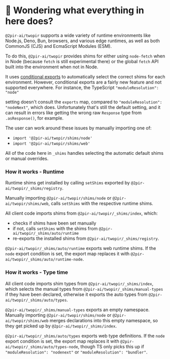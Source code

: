 # 👋 Wondering what everything in here does?

`@2pir-ai/twopir` supports a wide variety of runtime environments like Node.js, Deno, Bun, browsers, and various
edge runtimes, as well as both CommonJS (CJS) and EcmaScript Modules (ESM).

To do this, `@2pir-ai/twopir` provides shims for either using `node-fetch` when in Node (because `fetch` is still experimental there) or the global `fetch` API built into the environment when not in Node.

It uses [conditional exports](https://nodejs.org/api/packages.html#conditional-exports) to
automatically select the correct shims for each environment. However, conditional exports are a fairly new
feature and not supported everywhere. For instance, the TypeScript `"moduleResolution": "node"`

setting doesn't consult the `exports` map, compared to `"moduleResolution": "nodeNext"`, which does.
Unfortunately that's still the default setting, and it can result in errors like
getting the wrong raw `Response` type from `.asResponse()`, for example.

The user can work around these issues by manually importing one of:

- `import '@2pir-ai/twopir/shims/node'`
- `import '@2pir-ai/twopir/shims/web'`

All of the code here in `_shims` handles selecting the automatic default shims or manual overrides.

### How it works - Runtime

Runtime shims get installed by calling `setShims` exported by `@2pir-ai/twopir/_shims/registry`.

Manually importing `@2pir-ai/twopir/shims/node` or `@2pir-ai/twopir/shims/web`, calls `setShims` with the respective runtime shims.

All client code imports shims from `@2pir-ai/twopir/_shims/index`, which:

- checks if shims have been set manually
- if not, calls `setShims` with the shims from `@2pir-ai/twopir/_shims/auto/runtime`
- re-exports the installed shims from `@2pir-ai/twopir/_shims/registry`.

`@2pir-ai/twopir/_shims/auto/runtime` exports web runtime shims.
If the `node` export condition is set, the export map replaces it with `@2pir-ai/twopir/_shims/auto/runtime-node`.

### How it works - Type time

All client code imports shim types from `@2pir-ai/twopir/_shims/index`, which selects the manual types from `@2pir-ai/twopir/_shims/manual-types` if they have been declared, otherwise it exports the auto types from `@2pir-ai/twopir/_shims/auto/types`.

`@2pir-ai/twopir/_shims/manual-types` exports an empty namespace.
Manually importing `@2pir-ai/twopir/shims/node` or `@2pir-ai/twopir/shims/web` merges declarations into this empty namespace, so they get picked up by `@2pir-ai/twopir/_shims/index`.

`@2pir-ai/twopir/_shims/auto/types` exports web type definitions.
If the `node` export condition is set, the export map replaces it with `@2pir-ai/twopir/_shims/auto/types-node`, though TS only picks this up if `"moduleResolution": "nodenext"` or `"moduleResolution": "bundler"`.
